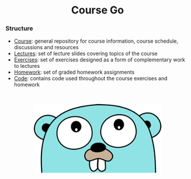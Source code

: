 <h1 align="center">Course Go</h2>

### Structure

- [Course](https://github.com/course-go/course): general repository for course information, course schedule, discussions and resources
- [Lectures](https://github.com/course-go/lectures): set of lecture slides covering topics of the course
- [Exercises](https://github.com/course-go/exercises): set of exercises designed as a form of complementary work to lectures
- [Homework](https://github.com/course-go/homework): set of graded homework assignments
- [Code](https://github.com/course-go/code): contains code used throughout the course exercises and homework

</br>

<p align="center">
    <img alt="Gopher" src="./assets/gopher-looking-up.png" width="350"/>
</p>
